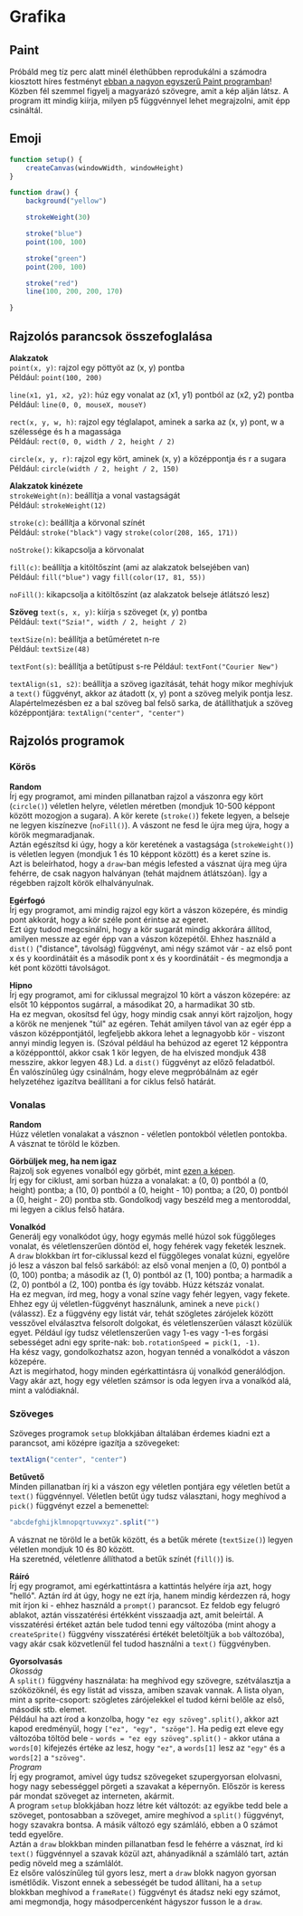 # Grafika

## Paint

Próbáld meg tíz perc alatt minél élethűbben reprodukálni a számodra kiosztott híres festményt [ebban a nagyon egyszerű Paint programban](http://jsbin.com/wayacaw/quiet)!  
Közben fél szemmel figyelj a magyarázó szövegre, amit a kép alján látsz. A program itt mindig kiírja, milyen p5 függvénnyel lehet megrajzolni, amit épp csináltál.  


## Emoji

```javascript
function setup() {
    createCanvas(windowWidth, windowHeight)
}

function draw() {
    background("yellow")

    strokeWeight(30)

    stroke("blue")
    point(100, 100)

    stroke("green")
    point(200, 100)

    stroke("red")
    line(100, 200, 200, 170)

}
```

## Rajzolós parancsok összefoglalása

__Alakzatok__  
`point(x, y)`: rajzol egy pöttyöt az (x, y) pontba  
Például: `point(100, 200)`  

`line(x1, y1, x2, y2)`: húz egy vonalat az (x1, y1) pontból az (x2, y2) pontba  
Például: `line(0, 0, mouseX, mouseY)`  

`rect(x, y, w, h)`: rajzol egy téglalapot, aminek a sarka az (x, y) pont, w a szélessége és h a magassága  
Például: `rect(0, 0, width / 2, height / 2)`  

`circle(x, y, r)`: rajzol egy kört, aminek (x, y) a középpontja és r a sugara  
Például: `circle(width / 2, height / 2, 150)`  

__Alakzatok kinézete__  
`strokeWeight(n)`: beállítja a vonal vastagságát  
Például: `strokeWeight(12)`  

`stroke(c)`: beállítja a körvonal színét  
Például: `stroke("black")` vagy `stroke(color(208, 165, 171))`  

`noStroke()`: kikapcsolja a körvonalat  

`fill(c)`: beállítja a kitöltőszínt (ami az alakzatok belsejében van)  
Például: `fill("blue")` vagy `fill(color(17, 81, 55))`  

`noFill()`: kikapcsolja a kitöltőszínt (az alakzatok belseje átlátszó lesz)  

__Szöveg__
`text(s, x, y)`: kiírja `s` szöveget (x, y) pontba  
Például: `text("Szia!", width / 2, height / 2)`  

`textSize(n)`: beállítja a betűméretet n-re  
Például: `textSize(48)`  

`textFont(s)`: beállítja a betűtípust s-re
Például: `textFont("Courier New")`  

`textAlign(s1, s2)`: beállítja a szöveg igazítását, tehát hogy mikor meghívjuk a `text()` függvényt, akkor az átadott (x, y) pont a szöveg melyik pontja lesz.  
Alapértelmezésben ez a bal szöveg bal felső sarka, de átállíthatjuk a szöveg középpontjára: `textAlign("center", "center")`  

## Rajzolós programok

### Körös

__Random__  
Írj egy programot, ami minden pillanatban rajzol a vászonra egy kört (`circle()`) véletlen helyre, véletlen méretben (mondjuk 10-500 képpont között mozogjon a sugara). A kör kerete (`stroke()`) fekete legyen, a belseje ne legyen kiszínezve (`noFill()`). A vászont ne fesd le újra meg újra, hogy a körök megmaradjanak.  
Aztán egészítsd ki úgy, hogy a kör keretének a vastagsága (`strokeWeight()`) is véletlen legyen (mondjuk 1 és 10 képpont között) és a keret színe is.  
Azt is beleírhatod, hogy a `draw`-ban mégis lefested a vásznat újra meg újra fehérre, de csak nagyon halványan (tehát majdnem átlátszóan). Így a régebben rajzolt körök elhalványulnak.  

__Egérfogó__  
Írj egy programot, ami mindig rajzol egy kört a vászon közepére, és mindig pont akkorát, hogy a kör széle pont érintse az egeret.  
Ezt úgy tudod megcsinálni, hogy a kör sugarát mindig akkorára állítod, amilyen messze az egér épp van a vászon közepétől. Ehhez használd a `dist()` ("distance", távolság) függvényt, ami négy számot vár - az első pont x és y koordinátáit és a második pont x és y koordinátáit - és megmondja a két pont közötti távolságot.  

__Hipno__  
Írj egy programot, ami for ciklussal megrajzol 10 kört a vászon közepére: az elsőt 10 képpontos sugárral, a másodikat 20, a harmadikat 30 stb.  
Ha ez megvan, okosítsd fel úgy, hogy mindig csak annyi kört rajzoljon, hogy a körök ne menjenek "túl" az egéren. Tehát amilyen távol van az egér épp a vászon középpontjától, legfeljebb akkora lehet a legnagyobb kör - viszont annyi mindig legyen is. (Szóval például ha behúzod az egeret 12 képpontra a középponttól, akkor csak 1 kör legyen, de ha elviszed mondjuk 438 messzire, akkor legyen 48.) Ld. a `dist()` függvényt az előző feladatból.  
Én valószínűleg úgy csinálnám, hogy eleve megpróbálnám az egér helyzetéhez igazítva beállítani a for ciklus felső határát. 

### Vonalas

__Random__  
Húzz véletlen vonalakat a vásznon - véletlen pontokból véletlen pontokba. A vásznat te töröld le közben.  

__Görbüljek meg, ha nem igaz__  
Rajzolj sok egyenes vonalból egy görbét, mint [ezen a képen](http://informalmathematics.org/wp-content/uploads/2017/10/LineArt4.jpg).  
Írj egy for ciklust, ami sorban húzza a vonalakat: a (0, 0) pontból a (0, height) pontba; a (10, 0) pontból a (0, height - 10) pontba; a (20, 0) pontból a (0, height - 20) pontba stb. Gondolkodj vagy beszéld meg a mentoroddal, mi legyen a ciklus felső határa.  

__Vonalkód__  
Generálj egy vonalkódot úgy, hogy egymás mellé húzol sok függőleges vonalat, és véletlenszerűen döntöd el, hogy fehérek vagy feketék lesznek.  
A `draw` blokkban írt for-ciklussal kezd el függőleges vonalat kúzni, egyelőre jó lesz a vászon bal felső sarkából: az első vonal menjen a (0, 0) pontból a (0, 100) pontba; a második az (1, 0) pontból az (1, 100) pontba; a harmadik a (2, 0) pontból a (2, 100) pontba és így tovább. Húzz kétszáz vonalat.  
Ha ez megvan, írd meg, hogy a vonal színe vagy fehér legyen, vagy fekete. Ehhez egy új véletlen-függvényt használunk, aminek a neve `pick()` (válassz). Ez a függvény egy listát vár, tehát szögletes zárójelek között vesszővel elválasztva felsorolt dolgokat, és véletlenszerűen választ közülük egyet. Például így tudsz véletlenszerűen vagy 1-es vagy -1-es forgási sebességet adni egy sprite-nak: `bob.rotationSpeed = pick(1, -1)`.  
Ha kész vagy, gondolkozhatsz azon, hogyan tennéd a vonalkódot a vászon közepére.  
Azt is megírhatod, hogy minden egérkattintásra új vonalkód generálódjon.  
Vagy akár azt, hogy egy véletlen számsor is oda legyen írva a vonalkód alá, mint a valódiaknál.  

### Szöveges

Szöveges programok `setup` blokkjában általában érdemes kiadni ezt a parancsot, ami középre igazítja a szövegeket:  
```javascript
textAlign("center", "center")
```

__Betűvető__  
Minden pillanatban írj ki a vászon egy véletlen pontjára egy véletlen betűt a `text()` függvénnyel. Véletlen betűt úgy tudsz választani, hogy meghívod a `pick()` függvényt ezzel a bemenettel:  
```javascript
"abcdefghijklmnopqrtuvwxyz".split("")
```
A vásznat ne töröld le a betűk között, és a betűk mérete (`textSize()`) legyen véletlen mondjuk 10 és 80 között.  
Ha szeretnéd, véletlenre állíthatod a betűk színét (`fill()`) is.  

__Ráíró__  
Írj egy programot, ami egérkattintásra a kattintás helyére írja azt, hogy "helló". Aztán írd át úgy, hogy ne ezt írja, hanem mindig kérdezzen rá, hogy mit írjon ki - ehhez használd a `prompt()` parancsot. Ez feldob egy felugró ablakot, aztán visszatérési értékként visszaadja azt, amit beleírtál. A visszatérési értéket aztán bele tudod tenni egy változóba (mint ahogy a `createSprite()` függvény visszatérési értékét beletöltjük a `bob` változóba), vagy akár csak közvetlenül fel tudod használni a `text()` függvényben.  

__Gyorsolvasás__  
_Okosság_  
A `split()` függvény használata: ha meghívod egy szövegre, szétválasztja a szóközöknél, és egy listát ad vissza, amiben szavak vannak. A lista olyan, mint a sprite-csoport: szögletes zárójelekkel el tudod kérni belőle az első, második stb. elemet.  
Például ha azt írod a konzolba, hogy `"ez egy szöveg".split()`, akkor azt kapod eredményül, hogy `["ez", "egy", "szöge"]`. Ha pedig ezt eleve egy változóba töltöd bele -  `words = "ez egy szöveg".split()` - akkor utána a `words[0]` kifejezés értéke az lesz, hogy `"ez"`, a `words[1]` lesz az `"egy"` és a `words[2]` a `"szöveg"`.   
_Program_  
Írj egy programot, amivel úgy tudsz szövegeket szupergyorsan elolvasni, hogy nagy sebességgel pörgeti a szavakat a képernyőn. Először is keress pár mondat szöveget az interneten, akármit.  
A program `setup` blokkjában hozz létre két változót: az egyikbe tedd bele a szöveget, pontosabban a szöveget, amire meghívod a `split()` függvényt, hogy szavakra bontsa. A másik változó egy számláló, ebben a 0 számot tedd egyelőre.  
Aztán a `draw` blokkban minden pillanatban fesd le fehérre a vásznat, írd ki `text()` függvénnyel a szavak közül azt, ahányadiknál a számláló tart, aztán pedig növeld meg a számlálót.  
Ez elsőre valószínűleg túl gyors lesz, mert a `draw` blokk nagyon gyorsan ismétlődik. Viszont ennek a sebességét be tudod állítani, ha a `setup` blokkban meghívod a `frameRate()` függvényt és átadsz neki egy számot, ami megmondja, hogy másodpercenként hágyszor fusson le a `draw`.  
